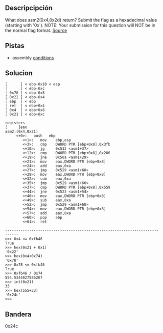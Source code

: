 ## Descripcipción

What does asm2(0x4,0x2d) return? Submit the flag as a hexadecimal value (starting with '0x'). NOTE: Your submission for this question will NOT be in the normal flag format. [Source](https://jupiter.challenges.picoctf.org/static/ceac75672637589213b952abe32c84b3/test.S)

## Pistas

-   assembly [conditions](https://www.tutorialspoint.com/assembly_programming/assembly_conditions.htm)

## Solucion
```
[      ] < ebp-0x10 < esp
[      ] < ebp-0xc
[ 0x78 ] < ebp-0x8
[ 0x22 ] < ebp-0x4 
[ ebp  ] < ebp 
[ ret  ] < ebp+0x4
[ 0x4  ] < ebp+0x8
[ 0x21 ] < ebp+0xc

registers
[     ]eax
asm2:(0x4,0x21)
	 <+0>:   push   ebp
        <+1>:   mov    ebp,esp
        <+3>:   cmp    DWORD PTR [ebp+0x8],0x3fb
        <+10>:  jg     0x512 <asm1+37>
        <+12>:  cmp    DWORD PTR [ebp+0x8],0x280
        <+19>:  jne    0x50a <asm1+29>
        <+21>:  mov    eax,DWORD PTR [ebp+0x8]
        <+24>:  add    eax,0xa
        <+27>:  jmp    0x529 <asm1+60>
        <+29>:  mov    eax,DWORD PTR [ebp+0x8]
        <+32>:  sub    eax,0xa
        <+35>:  jmp    0x529 <asm1+60>
        <+37>:  cmp    DWORD PTR [ebp+0x8],0x559
        <+44>:  jne    0x523 <asm1+54>
        <+46>:  mov    eax,DWORD PTR [ebp+0x8]
        <+49>:  sub    eax,0xa
        <+52>:  jmp    0x529 <asm1+60>
        <+54>:  mov    eax,DWORD PTR [ebp+0x8]
        <+57>:  add    eax,0xa
        <+60>:  pop    ebp
        <+61>:  ret    

----------------------------------------------------------------------------
>>> 0x4 <= 0xfb46
True
>>> hex(0x21 + 0x1)
'0x22'
>>> hex(0x4+0x74)
'0x78'
>>> 0x78 <= 0xfb46
True
>>> 0xfb46 / 0x74
554.5344827586207
>>> int(0x21)
33
>>> hex(555+33)
'0x24c'
>>> 
```
## Bandera
0x24c